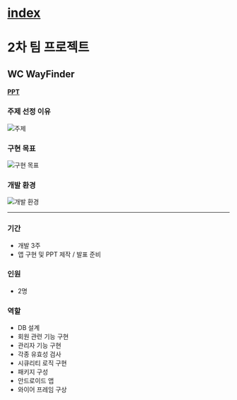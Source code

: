 # [index](https://sariys33.github.io)  


# 2차 팀 프로젝트

## WC WayFinder  

#### [PPT](/Files/2차_프로젝트_PPT.pdf)  

### 주제 선정 이유
![주제](https://imgur.com/bEh1OGR)

### 구현 목표
![구현 목표](https://imgur.com/MhlkW9t)

### 개발 환경
![개발 환경](https://imgur.com/xJMAMlI)
  

---

### 기간
* 개발 3주
* 앱 구현 및 PPT 제작 / 발표 준비

### 인원  
* 2명

### 역할
* DB 설계
* 회원 관련 기능 구현
* 관리자 기능 구현
* 각종 유효성 검사
* 시큐리티 로직 구현
* 패키지 구성
* 안드로이드 앱
* 와이어 프레임 구상


